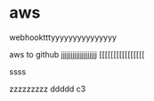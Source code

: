 # aws
webhooktttyyyyyyyyyyyyyyy

aws to github
jjjjjjjjjjjjjjjjjjj
[[[[[[[[[[[[[[[[


ssss

zzzzzzzzz
ddddd
c3
